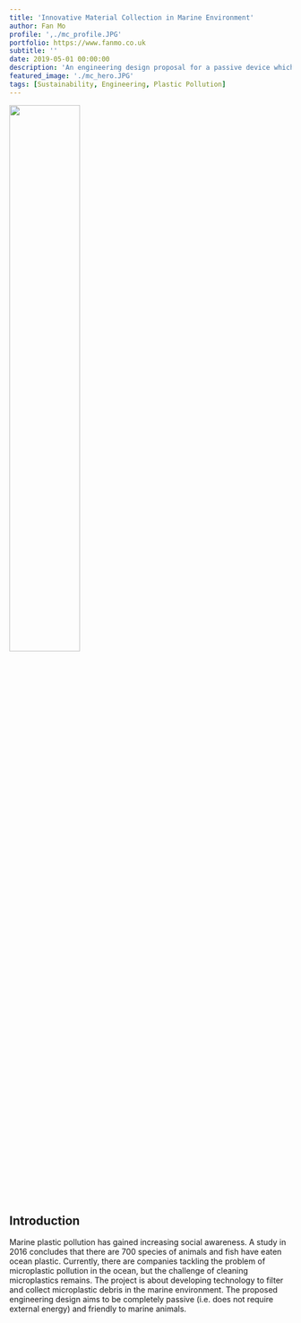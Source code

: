 ```yaml
---
title: 'Innovative Material Collection in Marine Environment'
author: Fan Mo
profile: ',./mc_profile.JPG'
portfolio: https://www.fanmo.co.uk
subtitle: ''
date: 2019-05-01 00:00:00
description: 'An engineering design proposal for a passive device which filter and collect microplastics in marine environment.'
featured_image: './mc_hero.JPG'
tags: [Sustainability, Engineering, Plastic Pollution]
---
```


<img style="width: 50%;" src="./printing_monitor_hero.jpg" />

## Introduction
Marine plastic pollution has gained increasing social awareness. A study in 2016 concludes that there are 700 species of animals and fish have eaten ocean plastic. Currently, there are companies tackling the problem of microplastic pollution in the ocean, but the challenge of cleaning microplastics remains. The project is about developing technology to filter and collect microplastic debris in the marine environment. The proposed engineering design aims to be completely passive (i.e. does not require external energy) and friendly to marine animals.
